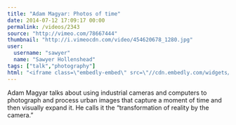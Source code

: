 ```yaml
---
title: "Adam Magyar: Photos of time"
date: 2014-07-12 17:09:17 00:00
permalink: /videos/2343
source: "http://vimeo.com/78667444"
thumbnail: "http://i.vimeocdn.com/video/454620678_1280.jpg"
user:
  username: "sawyer"
  name: "Sawyer Hollenshead"
tags: ["talk","photography"]
html: "<iframe class=\"embedly-embed\" src=\"//cdn.embedly.com/widgets/media.html?src=http%3A%2F%2Fplayer.vimeo.com%2Fvideo%2F78667444&wmode=transparent&src_secure=1&url=http%3A%2F%2Fvimeo.com%2F78667444&image=http%3A%2F%2Fi.vimeocdn.com%2Fvideo%2F454620678_1280.jpg&key=daaebf4d9cdd46779200162d0ca86e20&type=text%2Fhtml&schema=vimeo\" width=\"1280\" height=\"720\" scrolling=\"no\" frameborder=\"0\" allowfullscreen></iframe>"
---
```


Adam Magyar talks about using industrial cameras and computers to photograph and process urban images that capture a moment of time and then visually expand it. He calls it the “transformation of reality by the camera.”